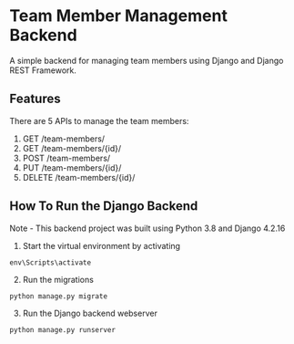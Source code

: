 # Team Member Management Backend 

A simple backend for managing team members using Django and Django REST Framework.

## Features

There are 5 APIs to manage the team members: 

1. GET /team-members/
2. GET /team-members/{id}/
3. POST /team-members/
4. PUT /team-members/{id}/
5. DELETE /team-members/{id}/


## How To Run the Django Backend 

Note - This backend project was built using Python 3.8 and Django 4.2.16

1. Start the virtual environment by activating

```
env\Scripts\activate
```

2. Run the migrations

```
python manage.py migrate
```

3. Run the Django backend webserver

```
python manage.py runserver
```
